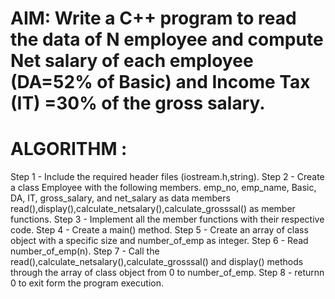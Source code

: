 
# AIM: Write a C++ program to read the data of N employee and compute Net salary of each employee (DA=52% of Basic) and Income Tax (IT) =30% of the gross salary.
# ALGORITHM :

 Step 1 - Include the required header files (iostream.h,string).
 Step 2 - Create a class Employee with the following members. emp_no, emp_name,
          Basic, DA, IT, gross_salary, and net_salary as data members 
          read(),display(),calculate_netsalary(),calculate_grosssal() as member functions.
 Step 3 - Implement all the member functions with their respective code.
 Step 4 - Create a main() method.
 Step 5 - Create an array of class object with a specific size and number_of_emp as integer.
 Step 6 - Read number_of_emp(n).
 Step 7 - Call the read(),calculate_netsalary(),calculate_grosssal() and display() methods through the array of class object from 0 to
          number_of_emp.
 Step 8 - returnn 0 to exit form the program execution.
  
